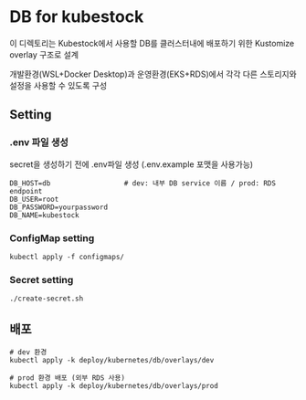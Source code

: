 # DB for kubestock
이 디렉토리는 Kubestock에서 사용할 DB를 클러스터내에 배포하기 위한 Kustomize overlay 구조로 설계  

개발환경(WSL+Docker Desktop)과 운영환경(EKS+RDS)에서 각각 다른 스토리지와 설정을 사용할 수 있도록 구성

## Setting
### .env 파일 생성
secret을 생성하기 전에 .env파일 생성 (.env.example 포맷을 사용가능)
```
DB_HOST=db                  # dev: 내부 DB service 이름 / prod: RDS endpoint
DB_USER=root
DB_PASSWORD=yourpassword
DB_NAME=kubestock
```
### ConfigMap setting
```
kubectl apply -f configmaps/
```
### Secret setting
```
./create-secret.sh
```

## 배포
```
# dev 환경
kubectl apply -k deploy/kubernetes/db/overlays/dev

# prod 환경 배포 (외부 RDS 사용)
kubectl apply -k deploy/kubernetes/db/overlays/prod
```
